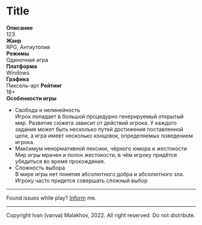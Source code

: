 # Title
**Описание**<br>
123<br>
**Жанр**<br>
RPG, Антиутопия<br>
**Режимы**<br>
Одиночная игра<br>
**Платформа**<br>
Windows<br>
**Графика**<br>
Пиксель-арт
**Рейтинг**<br>
18+<br>
**Особенности игры**<br>
* Свобода и нелинейность<br>
Игрок попадает в большой процедурно генерируемый открытый мир. Развитие сюжета зависит от  действий игрока. У каждого задания может быть несколько путей достижения поставленной цели, а игра имеет несколько концовок, определяемых поведением игрока.
* Максимум ненормативной лексики, чёрного юмора и жестокости<br>
Мир игры мрачен и полон жестокости, в чём игроку придётся убедиться во время прохождения.
* Сложность выбора<br>
В мире игры нет понятия абсолютного добра и абсолютного зла. Игроку часто придется совершать сложный выбор
---
Found issues while play? [Inform](https://github.com/user-vanya/public-game/issues/new?assignees=&labels=status%3Atriage%2Ctype%3Abug&template=bug_report.yml) me.
___
Copyright Ivan (vanva) Malakhov, 2022. All right reserved. Do not distribute.
